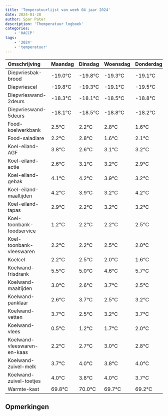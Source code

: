 ```yaml
---
title: 'Temperatuurlijst van week 04 jaar 2024'
date: 2024-01-28
author: Spar Pater
description: 'Themperatuur logboek'
categories:
    - 'HACCP'
tags:
    - '2024'
    - 'temperatuur'
---
```

|Omschrijving|Maandag|Dinsdag|Woensdag|Donderdag|Vrijdag|Zaterdag|Zondag|
|:---|:---|:---|:---|:---|:---|:---|:---|
|Diepvriesbak-brood|-19.0°C|-19.8°C|-19.3°C|-19.1°C|-19.5°C|-19.8°C|-19.2°C|
|Diepvriescel|-19.8°C|-19.3°C|-19.1°C|-19.5°C|-19.8°C|-19.2°C|-20.4°C|
|Diepvrieswand-2deurs|-18.3°C|-18.1°C|-18.5°C|-18.8°C|-18.2°C|-19.4°C|-18.9°C|
|Diepvrieswand-5deurs|-18.1°C|-18.5°C|-18.8°C|-18.2°C|-19.4°C|-18.9°C|-18.8°C|
|Food-koelwerkbank|2.5°C|2.2°C|2.8°C|1.6°C|2.1°C|2.2°C|1.9°C|
|Food-saladiare|2.2°C|2.8°C|1.6°C|2.1°C|2.2°C|1.9°C|1.2°C|
|Koel-eiland-AGF|3.8°C|2.6°C|3.1°C|3.2°C|2.9°C|2.2°C|3.2°C|
|Koel-eiland-actie|2.6°C|3.1°C|3.2°C|2.9°C|2.2°C|3.2°C|3.2°C|
|Koel-eiland-gebak|4.1°C|4.2°C|3.9°C|3.2°C|4.2°C|4.2°C|4.5°C|
|Koel-eiland-maaltijden|4.2°C|3.9°C|3.2°C|4.2°C|4.2°C|4.5°C|4.0°C|
|Koel-eiland-tapas|2.9°C|2.2°C|3.2°C|3.2°C|3.5°C|3.0°C|2.6°C|
|Koel-toonbank-foodservice|1.2°C|2.2°C|2.2°C|2.5°C|2.0°C|1.6°C|2.7°C|
|Koel-toonbank-vleeswaren|2.2°C|2.2°C|2.5°C|2.0°C|1.6°C|2.7°C|1.5°C|
|Koelcel|2.2°C|2.5°C|2.0°C|1.6°C|2.7°C|1.5°C|2.2°C|
|Koelwand-frisdrank|5.5°C|5.0°C|4.6°C|5.7°C|4.5°C|5.2°C|5.7°C|
|Koelwand-maaltijden|3.0°C|2.6°C|3.7°C|2.5°C|3.2°C|3.7°C|4.0°C|
|Koelwand-panklaar|2.6°C|3.7°C|2.5°C|3.2°C|3.7°C|4.0°C|3.8°C|
|Koelwand-vetten|3.7°C|2.5°C|3.2°C|3.7°C|4.0°C|3.8°C|4.0°C|
|Koelwand-vlees|0.5°C|1.2°C|1.7°C|2.0°C|1.8°C|2.0°C|1.7°C|
|Koelwand-vleeswaren-en-kaas|2.2°C|2.7°C|3.0°C|2.8°C|3.0°C|2.7°C|2.2°C|
|Koelwand-zuivel-melk|3.7°C|4.0°C|3.8°C|4.0°C|3.7°C|3.2°C|2.5°C|
|Koelwand-zuivel-toetjes|4.0°C|3.8°C|4.0°C|3.7°C|3.2°C|2.5°C|3.7°C|
|Warmte-kast|69.8°C|70.0°C|69.7°C|69.2°C|68.5°C|69.7°C|68.6°C|

## Opmerkingen


